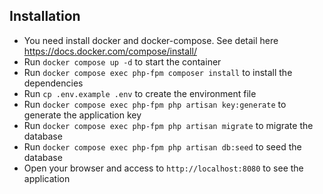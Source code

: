 ## Installation
 - You need install docker and docker-compose. See detail here https://docs.docker.com/compose/install/
 - Run `docker compose up -d` to start the container
 - Run `docker compose exec php-fpm composer install` to install the dependencies
 - Run `cp .env.example .env` to create the environment file
 - Run `docker compose exec php-fpm php artisan key:generate` to generate the application key
 - Run `docker compose exec php-fpm php artisan migrate` to migrate the database
 - Run `docker compose exec php-fpm php artisan db:seed` to seed the database
 - Open your browser and access to `http://localhost:8080` to see the application
